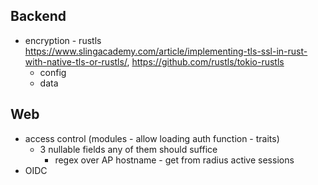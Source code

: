 ## Backend
- encryption - rustls https://www.slingacademy.com/article/implementing-tls-ssl-in-rust-with-native-tls-or-rustls/, https://github.com/rustls/tokio-rustls
  - config
  - data
## Web
- access control (modules - allow loading auth function - traits)
  - 3 nullable fields any of them should suffice
    - regex over AP hostname - get from radius active sessions
- OIDC